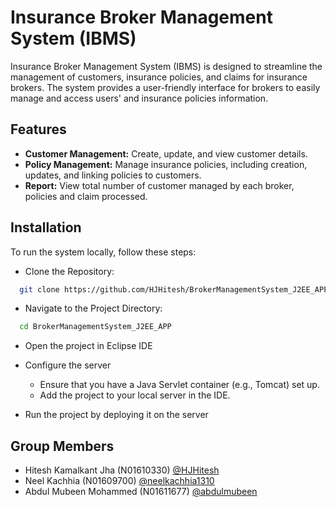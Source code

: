 
# Insurance Broker Management System (IBMS)

Insurance Broker Management System (IBMS) is designed to streamline the management of customers, insurance policies, and claims for insurance brokers. The system provides a user-friendly interface for brokers to easily manage and access users' and insurance policies information.



## Features

- **Customer Management:** Create, update, and view customer details.
- **Policy Management:** Manage insurance policies, including creation, updates, and linking policies to customers.
- **Report:** View total number of customer managed by each broker, policies and claim processed.


## Installation

To run the system locally, follow these steps:

- Clone the Repository:
```bash
  git clone https://github.com/HJHitesh/BrokerManagementSystem_J2EE_APP.git
```
- Navigate to the Project Directory:
```bash
  cd BrokerManagementSystem_J2EE_APP
```
- Open the project in Eclipse IDE

- Configure the server

    - Ensure that you have a Java Servlet container (e.g., Tomcat) set up.
    - Add the project to your local server in the IDE.

- Run the project by deploying it on the server
## Group Members

- Hitesh Kamalkant Jha (N01610330) [@HJHitesh](https://github.com/HJHitesh)
- Neel Kachhia (N01609700) [@neelkachhia1310](https://github.com/neelkachhia1310)
- Abdul Mubeen Mohammed (N01611677) [@abdulmubeen](https://github.com/abdulmubeen)
